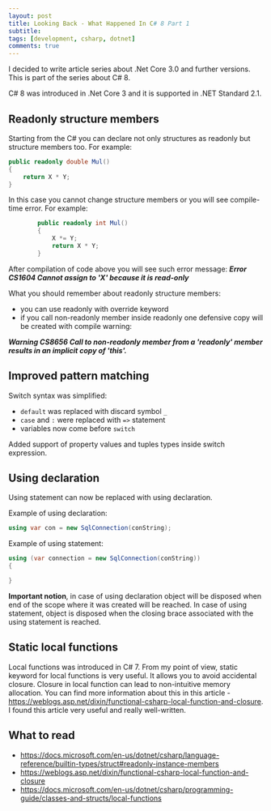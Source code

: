 ```yaml
---
layout: post
title: Looking Back - What Happened In C# 8 Part 1
subtitle: 
tags: [development, csharp, dotnet]
comments: true
---
```


I decided to write article series about .Net Core 3.0 and further versions. This is part of the series about C# 8.

C# 8 was introduced in .Net Core 3 and it is supported in .NET Standard 2.1.

## Readonly structure members

Starting from the C# you can declare not only structures as readonly but structure members too. For example:

```csharp
public readonly double Mul()
{
    return X * Y;
}
```

In this case you cannot change structure members or you will see compile-time error. For example:

```csharp
        public readonly int Mul()
        {
            X *= Y;
            return X * Y;
        }
```

After compilation of code above you will see such error message:
***Error CS1604 Cannot assign to 'X' because it is read-only***

What you should remember about readonly structure members:

- you can use readonly with override keyword
- if you call non-readonly member  inside readonly one defensive copy will be created with compile warning:

***Warning CS8656 Call to non-readonly member from a 'readonly' member results in an implicit copy of 'this'.***

## Improved pattern matching

Switch syntax was simplified:

- `default` was replaced with discard symbol `_`
- `case` and `:` were replaced with `=>` statement
- variables now come before `switch`

Added support of property values and tuples types inside switch expression.

## Using declaration

Using statement can now be replaced with using declaration.

Example of using declaration:

```csharp
using var con = new SqlConnection(conString);
```

Example of using statement:

```csharp
using (var connection = new SqlConnection(conString))
{

}
```

**Important notion**, in case of using declaration object will be disposed when end of the scope where it was created will be reached. In case of using statement, object is disposed when the closing brace associated with the using statement is reached.

## Static local functions

Local functions was introduced in C# 7. From my point of view, static keyword for local functions is very useful. It allows you to avoid accidental closure. Closure in local function can lead to non-intuitive memory allocation. You can find more information about this in this article - https://weblogs.asp.net/dixin/functional-csharp-local-function-and-closure. I found this article very useful and really well-written.

## What to read
- https://docs.microsoft.com/en-us/dotnet/csharp/language-reference/builtin-types/struct#readonly-instance-members
- https://weblogs.asp.net/dixin/functional-csharp-local-function-and-closure
- https://docs.microsoft.com/en-us/dotnet/csharp/programming-guide/classes-and-structs/local-functions
